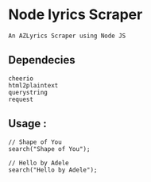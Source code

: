 # Node lyrics Scraper
    An AZLyrics Scraper using Node JS

## Dependecies
    cheerio
    html2plaintext
    querystring
    request

## Usage :
    // Shape of You
    search("Shape of You");

    // Hello by Adele
    search("Hello by Adele");
